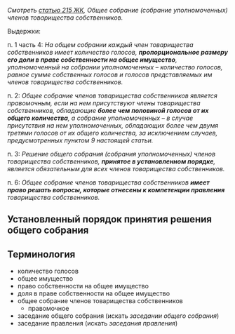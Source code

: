 _Смотреть [статью 215 ЖК](http://www.pravo.by/world_of_law/text.asp?RN=Hk1200428#&Article=215), Общее собрание (собрание уполномоченных) членов товарищества собственников._

Выдержки:

п. 1 часть 4: _На общем собрании каждый член товарищества собственников имеет количество голосов, **пропорциональное размеру его доли в праве собственности на общее имущество**, уполномоченный на собрании уполномоченных – количество голосов, равное сумме собственных голосов и голосов представляемых им членов товарищества собственников._

п. 2: _Общее собрание членов товарищества собственников является правомочным, если на нем присутствуют члены товарищества собственников, обладающие **более чем половиной голосов от их общего количества**, а собрание уполномоченных – в случае присутствия на нем уполномоченных, обладающих более чем двумя третями голосов от их общего количества, за исключением случаев, предусмотренных пунктом 9 настоящей статьи._

п. 3: _Решение общего собрания (собрания уполномоченных) членов товарищества собственников, **принятое в установленном порядке**, является обязательным для всех членов товарищества собственников._

п. 6: _Общее собрание членов товарищества собственников **имеет право решать вопросы, которые отнесены к компетенции правления** товарищества собственников._

## Установленный порядок принятия решения общего собрания

## Терминология

* количество голосов
* общее имущество
* право собственности на общее имущество
* доля в праве собственности на общее имущество
* общее собрание членов товарищества собственников
  * правомочное
* заседание общего собрания (искать _заседании общего собрания_)
* заседание правления (искать _заседания правления_)
